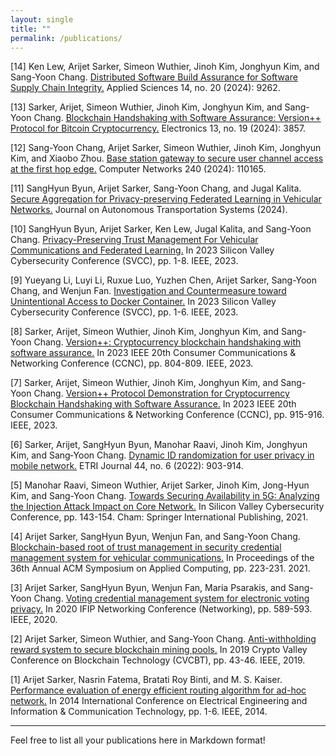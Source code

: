 ```yaml
---
layout: single
title: ""
permalink: /publications/
---
```


<!-- # Publications -->

[14] Ken Lew, Arijet Sarker, Simeon Wuthier, Jinoh Kim, Jonghyun Kim, and Sang-Yoon Chang. [Distributed Software Build Assurance for Software Supply Chain Integrity.](https://www.mdpi.com/2076-3417/14/20/9262) Applied Sciences 14, no. 20 (2024): 9262.

[13] Sarker, Arijet, Simeon Wuthier, Jinoh Kim, Jonghyun Kim, and Sang-Yoon Chang. [Blockchain Handshaking with Software Assurance: Version++ Protocol for Bitcoin Cryptocurrency.](https://www.mdpi.com/2079-9292/13/19/3857) Electronics 13, no. 19 (2024): 3857.

[12] Sang-Yoon Chang, Arijet Sarker, Simeon Wuthier, Jinoh Kim, Jonghyun Kim, and Xiaobo Zhou. [Base station gateway to secure user channel access at the first hop edge.](https://www.sciencedirect.com/science/article/abs/pii/S1389128623006102) Computer Networks 240 (2024): 110165.

[11] SangHyun Byun, Arijet Sarker, Sang-Yoon Chang, and Jugal Kalita. [Secure Aggregation for Privacy-preserving Federated Learning in Vehicular Networks.](https://dl.acm.org/doi/full/10.1145/3657644) Journal on Autonomous Transportation Systems (2024).

[10] SangHyun Byun, Arijet Sarker, Ken Lew, Jugal Kalita, and Sang-Yoon Chang. [Privacy-Preserving Trust Management For Vehicular Communications and Federated Learning.](https://ieeexplore.ieee.org/abstract/document/10165137) In 2023 Silicon Valley Cybersecurity Conference (SVCC), pp. 1-8. IEEE, 2023.

[9] Yueyang Li, Luyi Li, Ruxue Luo, Yuzhen Chen, Arijet Sarker, Sang-Yoon Chang, and Wenjun Fan. [Investigation and Countermeasure toward Unintentional Access to Docker Container.](https://ieeexplore.ieee.org/abstract/document/10165201) In 2023 Silicon Valley Cybersecurity Conference (SVCC), pp. 1-6. IEEE, 2023.

[8] Sarker, Arijet, Simeon Wuthier, Jinoh Kim, Jonghyun Kim, and Sang-Yoon Chang. [Version++: Cryptocurrency blockchain handshaking with software assurance.](https://ieeexplore.ieee.org/abstract/document/10059985) In 2023 IEEE 20th Consumer Communications & Networking Conference (CCNC), pp. 804-809. IEEE, 2023.

[7] Sarker, Arijet, Simeon Wuthier, Jinoh Kim, Jonghyun Kim, and Sang-Yoon Chang. [Version++ Protocol Demonstration for Cryptocurrency Blockchain Handshaking with Software Assurance.](https://ieeexplore.ieee.org/abstract/document/10059971) In 2023 IEEE 20th Consumer Communications & Networking Conference (CCNC), pp. 915-916. IEEE, 2023.

[6] Sarker, Arijet, SangHyun Byun, Manohar Raavi, Jinoh Kim, Jonghyun Kim, and Sang‐Yoon Chang. [Dynamic ID randomization for user privacy in mobile network.](https://onlinelibrary.wiley.com/doi/full/10.4218/etrij.2022-0181) ETRI Journal 44, no. 6 (2022): 903-914.

[5] Manohar Raavi, Simeon Wuthier, Arijet Sarker, Jinoh Kim, Jong-Hyun Kim, and Sang-Yoon Chang. [Towards Securing Availability in 5G: Analyzing the Injection Attack Impact on Core Network.](https://link.springer.com/chapter/10.1007/978-3-030-96057-5_10) In Silicon Valley Cybersecurity Conference, pp. 143-154. Cham: Springer International Publishing, 2021.

[4] Arijet Sarker, SangHyun Byun, Wenjun Fan, and Sang-Yoon Chang. [Blockchain-based root of trust management in security credential management system for vehicular communications.](https://dl.acm.org/doi/abs/10.1145/3412841.3441905) In Proceedings of the 36th Annual ACM Symposium on Applied Computing, pp. 223-231. 2021.


[3] Arijet Sarker, SangHyun Byun, Wenjun Fan, Maria Psarakis, and Sang-Yoon Chang. [Voting credential management system for electronic voting privacy.](https://ieeexplore.ieee.org/abstract/document/9142711) In 2020 IFIP Networking Conference (Networking), pp. 589-593. IEEE, 2020.

[2] Arijet Sarker, Simeon Wuthier, and Sang-Yoon Chang. [Anti-withholding reward system to secure blockchain mining pools.](https://ieeexplore.ieee.org/abstract/document/8787557) In 2019 Crypto Valley Conference on Blockchain Technology (CVCBT), pp. 43-46. IEEE, 2019.

[1] Arijet Sarker, Nasrin Fatema, Bratati Roy Binti, and M. S. Kaiser. [Performance evaluation of energy efficient routing algorithm for ad-hoc network.](https://ieeexplore.ieee.org/abstract/document/6919094) In 2014 International Conference on Electrical Engineering and Information & Communication Technology, pp. 1-6. IEEE, 2014. 

---

Feel free to list all your publications here in Markdown format!
